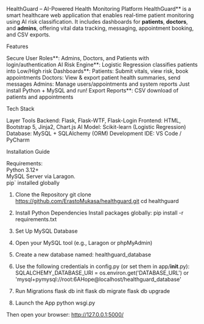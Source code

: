 HealthGuard – AI-Powered Health Monitoring Platform
HealthGuard** is a smart healthcare web application that enables real-time patient monitoring using AI risk classification. It includes dashboards for **patients**, **doctors**, and **admins**, offering vital data tracking, messaging, appointment booking, and CSV exports.

Features

Secure User Roles**: Admins, Doctors, and Patients with login/authentication
AI Risk Engine**: Logistic Regression classifies patients into Low/High risk
Dashboards**:
Patients: Submit vitals, view risk, book appointments
Doctors: View & export patient health summaries, send messages
Admins: Manage users/appointments and system reports
Just install Python + MySQL and run!
Export Reports**: CSV download of patients and appointments

Tech Stack

Layer	Tools
Backend:	Flask, Flask-WTF, Flask-Login
Frontend:	HTML, Bootstrap 5, Jinja2, Chart.js
AI Model:	Scikit-learn (Logistic Regression)
Database:	MySQL + SQLAlchemy (ORM)
Development IDE:	VS Code / PyCharm




Installation Guide

Requirements:  
Python 3.12+  
MySQL Server via Laragon.  
pip` installed globally

1. Clone the Repository
git clone https://github.com/ErastoMukasa/healthguard.git
cd healthguard

2. Install Python Dependencies
Install packages globally:
pip install -r requirements.txt

3. Set Up MySQL Database
1.	Open your MySQL tool (e.g., Laragon or phpMyAdmin)
2.	Create a new database named: healthguard_database
3.	Use the following credentials in config.py (or set them in app/__init__.py):
SQLALCHEMY_DATABASE_URI = os.environ.get('DATABASE_URL') or 'mysql+pymysql://root:6AHope@localhost/healthguard_database'

4. Run Migrations
flask db init
flask db migrate
flask db upgrade

5. Launch the App
python wsgi.py

Then open your browser:
http://127.0.0.1:5000/

